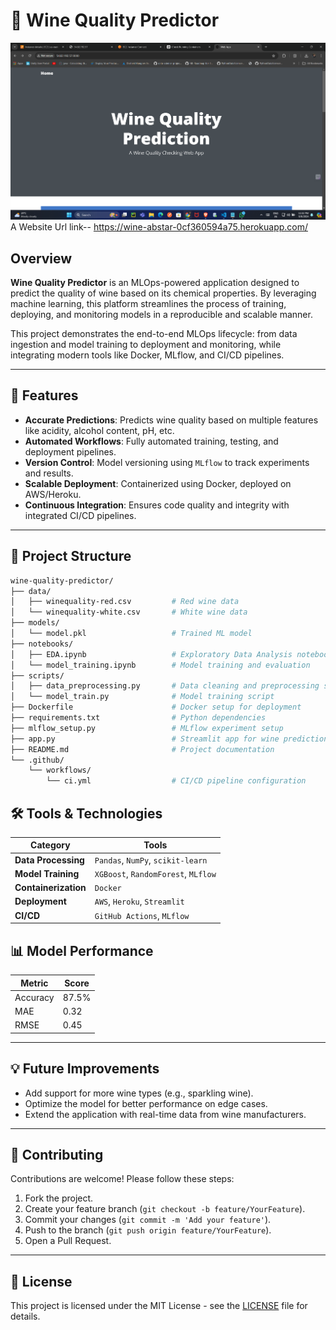 

# 🍷 Wine Quality Predictor

![Alt text](./Screenshot%202024-09-08%20233250.png)
A Website Url link-- https://wine-abstar-0cf360594a75.herokuapp.com/

## Overview

**Wine Quality Predictor** is an MLOps-powered application designed to predict the quality of wine based on its chemical properties. By leveraging machine learning, this platform streamlines the process of training, deploying, and monitoring models in a reproducible and scalable manner.

This project demonstrates the end-to-end MLOps lifecycle: from data ingestion and model training to deployment and monitoring, while integrating modern tools like Docker, MLflow, and CI/CD pipelines.

---

## 🚀 Features

- **Accurate Predictions**: Predicts wine quality based on multiple features like acidity, alcohol content, pH, etc.
- **Automated Workflows**: Fully automated training, testing, and deployment pipelines.
- **Version Control**: Model versioning using `MLflow` to track experiments and results.
- **Scalable Deployment**: Containerized using Docker, deployed on AWS/Heroku.
- **Continuous Integration**: Ensures code quality and integrity with integrated CI/CD pipelines.

---

## 📁 Project Structure

```bash
wine-quality-predictor/
├── data/
│   ├── winequality-red.csv         # Red wine data
│   └── winequality-white.csv       # White wine data
├── models/
│   └── model.pkl                   # Trained ML model
├── notebooks/
│   ├── EDA.ipynb                   # Exploratory Data Analysis notebook
│   └── model_training.ipynb        # Model training and evaluation
├── scripts/
│   ├── data_preprocessing.py       # Data cleaning and preprocessing script
│   └── model_train.py              # Model training script
├── Dockerfile                      # Docker setup for deployment
├── requirements.txt                # Python dependencies
├── mlflow_setup.py                 # MLflow experiment setup
├── app.py                          # Streamlit app for wine prediction
├── README.md                       # Project documentation
└── .github/
    └── workflows/
        └── ci.yml                  # CI/CD pipeline configuration
```
## 🛠️ Tools & Technologies

| **Category**        | **Tools**                             |
|---------------------|---------------------------------------|
| **Data Processing**  | `Pandas`, `NumPy`, `scikit-learn`     |
| **Model Training**   | `XGBoost`, `RandomForest`, `MLflow`   |
| **Containerization** | `Docker`                             |
| **Deployment**       | `AWS`, `Heroku`, `Streamlit`          |
| **CI/CD**            | `GitHub Actions`, `MLflow`           |

## 📊 Model Performance

| **Metric**          | **Score**        |
|---------------------|------------------|
| Accuracy            | 87.5%            |
| MAE                 | 0.32             |
| RMSE                | 0.45             |

---

## 💡 Future Improvements

- Add support for more wine types (e.g., sparkling wine).
- Optimize the model for better performance on edge cases.
- Extend the application with real-time data from wine manufacturers.

---

## 🤝 Contributing

Contributions are welcome! Please follow these steps:

1. Fork the project.
2. Create your feature branch (`git checkout -b feature/YourFeature`).
3. Commit your changes (`git commit -m 'Add your feature'`).
4. Push to the branch (`git push origin feature/YourFeature`).
5. Open a Pull Request.

---

## 📜 License

This project is licensed under the MIT License - see the [LICENSE](LICENSE) file for details.
